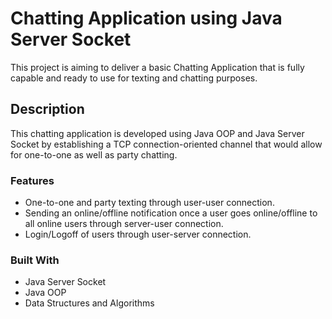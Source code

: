 # Chatting Application using Java Server Socket

This project is aiming to deliver a basic Chatting Application that is fully capable and ready to use for texting and chatting purposes.

## Description

This chatting application is developed using Java OOP and Java Server Socket by establishing a TCP connection-oriented channel that would allow for one-to-one as well as party chatting.

### Features

- One-to-one and party texting through user-user connection.
- Sending an online/offline notification once a user goes online/offline to all online users through server-user connection.
- Login/Logoff of users through user-server connection.

### Built With

- Java Server Socket
- Java OOP
- Data Structures and Algorithms

